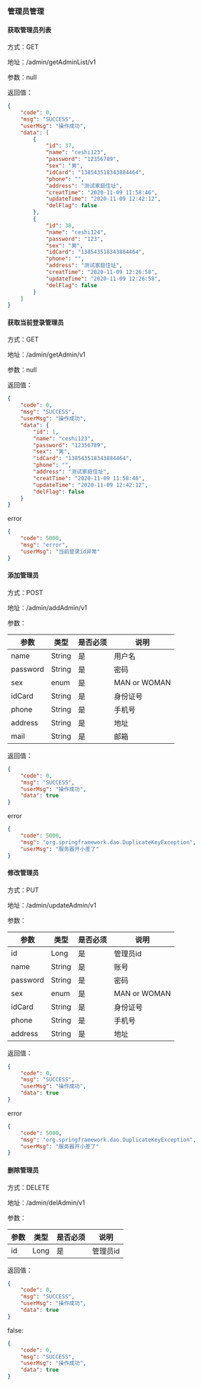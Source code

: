 ### 管理员管理


#### 获取管理员列表
方式：GET

地址：/admin/getAdminList/v1

参数：null


返回值：
```json
{
    "code": 0,
    "msg": "SUCCESS",
    "userMsg": "操作成功",
    "data": [
        {
            "id": 37,
            "name": "ceshi123",
            "password": "12356789",
            "sex": "男",
            "idCard": "138543518343884464",
            "phone": "",
            "address": "测试家庭住址",
            "creatTime": "2020-11-09 11:58:46",
            "updateTime": "2020-11-09 12:42:12",
            "delFlag": false
        },
        {
            "id": 38,
            "name": "ceshi124",
            "password": "123",
            "sex": "男",
            "idCard": "138543518343884464",
            "phone": "",
            "address": "测试家庭住址",
            "creatTime": "2020-11-09 12:26:58",
            "updateTime": "2020-11-09 12:26:58",
            "delFlag": false
        }
    ]
}
```

#### 获取当前登录管理员
方式：GET

地址：/admin/getAdmin/v1

参数：null


返回值：
```json
{
    "code": 0,
    "msg": "SUCCESS",
    "userMsg": "操作成功",
    "data": {
        "id": 1,
        "name": "ceshi123",
        "password": "12356789",
        "sex": "男",
        "idCard": "138543518343884464",
        "phone": "",
        "address": "测试家庭住址",
        "creatTime": "2020-11-09 11:58:46",
        "updateTime": "2020-11-09 12:42:12",
        "delFlag": false
    }
}
```
error
```json
{
    "code": 5000,
    "msg": "error",
    "userMsg": "当前登录id异常"
}
```


#### 添加管理员
方式：POST

地址：/admin/addAdmin/v1

参数：

|  参数  |  类型  |  是否必须  |  说明  |
|  ----  |  ----  |  ----  | ----  |
| name | String |是|用户名| 
|password|String|是|密码|
|sex|enum|是|MAN or WOMAN|
|idCard|String|是|身份证号|
|phone|String|是|手机号|
|address|String|是|地址|
|mail|String|是|邮箱|

返回值：
```json
{
    "code": 0,
    "msg": "SUCCESS",
    "userMsg": "操作成功",
    "data": true
}
```
error
```json
{
    "code": 5000,
    "msg": "org.springframework.dao.DuplicateKeyException",
    "userMsg": "服务器开小差了"
}
```

#### 修改管理员
方式：PUT

地址：/admin/updateAdmin/v1

参数：

|  参数  |  类型  |  是否必须  |  说明  |
|  ----  |  ----  |  ----  | ----  |
|id|Long| 是 | 管理员id|
| name | String |是|账号| 
|password|String|是|密码|
|sex|enum|是|MAN or WOMAN|
|idCard|String|是|身份证号|
|phone|String|是|手机号|
|address|String|是|地址|

返回值：
```json
{
    "code": 0,
    "msg": "SUCCESS",
    "userMsg": "操作成功",
    "data": true
}
```
error
```json
{
    "code": 5000,
    "msg": "org.springframework.dao.DuplicateKeyException",
    "userMsg": "服务器开小差了"
}
```



#### 删除管理员
方式：DELETE

地址：/admin/delAdmin/v1

参数：

|  参数  |  类型  |  是否必须  |  说明  |
|  ----  |  ----  |  ----  | ----  |
|id|Long| 是 | 管理员id|

返回值：
```json
{
    "code": 0,
    "msg": "SUCCESS",
    "userMsg": "操作成功",
    "data": true
}
```
false:
```json
{
    "code": 0,
    "msg": "SUCCESS",
    "userMsg": "操作成功",
    "data": true
}
```

